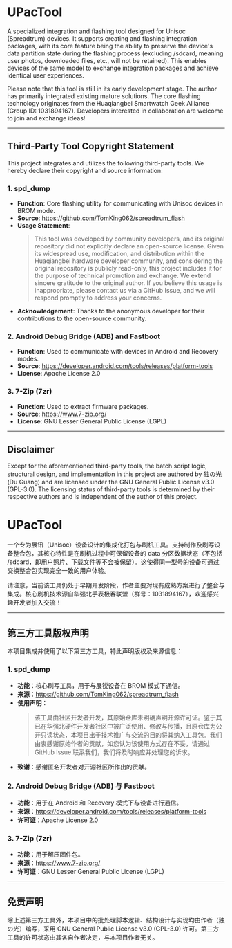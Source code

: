 # UPacTool

A specialized integration and flashing tool designed for Unisoc (Spreadtrum) devices. It supports creating and flashing integration packages, with its core feature being the ability to preserve the device's data partition state during the flashing process (excluding /sdcard, meaning user photos, downloaded files, etc., will not be retained). This enables devices of the same model to exchange integration packages and achieve identical user experiences.

Please note that this tool is still in its early development stage. The author has primarily integrated existing mature solutions. The core flashing technology originates from the Huaqiangbei Smartwatch Geek Alliance (Group ID: 1031894167). Developers interested in collaboration are welcome to join and exchange ideas!

---

## Third-Party Tool Copyright Statement

This project integrates and utilizes the following third-party tools. We hereby declare their copyright and source information:

### 1. spd_dump
- **Function**: Core flashing utility for communicating with Unisoc devices in BROM mode.
- **Source**: https://github.com/TomKing062/spreadtrum_flash
- **Usage Statement**:
  > This tool was developed by community developers, and its original repository did not explicitly declare an open-source license. Given its widespread use, modification, and distribution within the Huaqiangbei hardware developer community, and considering the original repository is publicly read-only, this project includes it for the purpose of technical promotion and exchange. We extend sincere gratitude to the original author. If you believe this usage is inappropriate, please contact us via a GitHub Issue, and we will respond promptly to address your concerns.
- **Acknowledgement**: Thanks to the anonymous developer for their contributions to the open-source community.

### 2. Android Debug Bridge (ADB) and Fastboot
- **Function**: Used to communicate with devices in Android and Recovery modes.
- **Source**: https://developer.android.com/tools/releases/platform-tools
- **License**: Apache License 2.0

### 3. 7-Zip (7zr)
- **Function**: Used to extract firmware packages.
- **Source**: https://www.7-zip.org/
- **License**: GNU Lesser General Public License (LGPL)

---

## Disclaimer

Except for the aforementioned third-party tools, the batch script logic, structural design, and implementation in this project are authored by 独の光 (Du Guang) and are licensed under the GNU General Public License v3.0 (GPL-3.0). The licensing status of third-party tools is determined by their respective authors and is independent of the author of this project.

# UPacTool

一个专为展讯（Unisoc）设备设计的集成化打包与刷机工具。支持制作及刷写设备整合包，其核心特性是在刷机过程中可保留设备的 data 分区数据状态（不包括 /sdcard，即用户照片、下载文件等不会被保留）。这使得同一型号的设备可通过交换整合包实现完全一致的用户体验。

请注意，当前该工具仍处于早期开发阶段，作者主要对现有成熟方案进行了整合与集成。核心刷机技术源自华强北手表极客联盟（群号：1031894167），欢迎感兴趣开发者加入交流！

---

## 第三方工具版权声明

本项目集成并使用了以下第三方工具，特此声明版权及来源信息：

### 1. spd_dump
- **功能**：核心刷写工具，用于与展锐设备在 BROM 模式下通信。
- **来源**：https://github.com/TomKing062/spreadtrum_flash
- **使用声明**：
  > 该工具由社区开发者开发，其原始仓库未明确声明开源许可证。鉴于其已在华强北硬件开发者社区中被广泛使用、修改与传播，且原仓库为公开只读状态，本项目出于技术推广与交流的目的将其纳入工具包。我们由衷感谢原始作者的贡献，如您认为该使用方式存在不妥，请通过 GitHub Issue 联系我们，我们将及时响应并处理您的诉求。
- **致谢**：感谢匿名开发者对开源社区所作出的贡献。

### 2. Android Debug Bridge (ADB) 与 Fastboot
- **功能**：用于在 Android 和 Recovery 模式下与设备进行通信。
- **来源**：https://developer.android.com/tools/releases/platform-tools
- **许可证**：Apache License 2.0

### 3. 7-Zip (7zr)
- **功能**：用于解压固件包。
- **来源**：https://www.7-zip.org/
- **许可证**：GNU Lesser General Public License (LGPL)

---

## 免责声明

除上述第三方工具外，本项目中的批处理脚本逻辑、结构设计与实现均由作者（独の光）编写，采用 GNU General Public License v3.0 (GPL-3.0) 许可。第三方工具的许可状态由其各自作者决定，与本项目作者无关。

